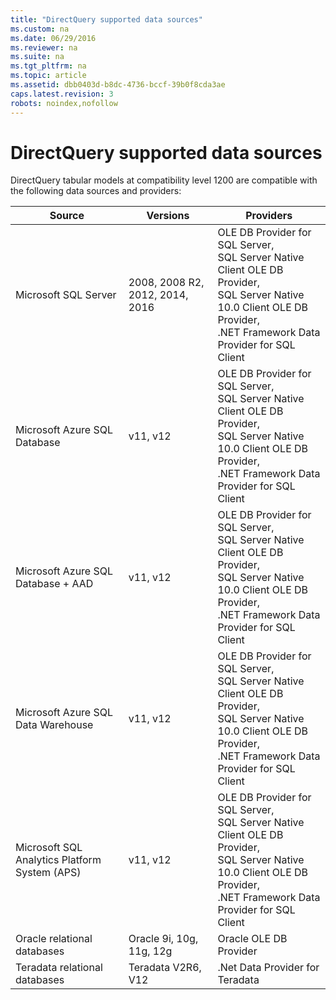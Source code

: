 ```yaml
---
title: "DirectQuery supported data sources"
ms.custom: na
ms.date: 06/29/2016
ms.reviewer: na
ms.suite: na
ms.tgt_pltfrm: na
ms.topic: article
ms.assetid: dbb0403d-b8dc-4736-bccf-39b0f8cda3ae
caps.latest.revision: 3
robots: noindex,nofollow
---
```

# DirectQuery supported data sources
DirectQuery tabular models at compatibility level 1200 are compatible with the following data sources and providers:  
  
|Source|Versions|Providers|  
|------------|--------------|---------------|  
|Microsoft SQL Server|2008, 2008 R2, 2012, 2014, 2016|OLE DB Provider for SQL Server,<br />SQL Server Native Client OLE DB Provider,<br />SQL Server Native 10.0 Client OLE DB Provider,<br />.NET Framework Data Provider for SQL Client|  
|Microsoft Azure SQL Database|v11, v12|OLE DB Provider for SQL Server,<br />SQL Server Native Client OLE DB Provider,<br />SQL Server Native 10.0 Client OLE DB Provider,<br />.NET Framework Data Provider for SQL Client|  
|Microsoft Azure SQL Database + AAD|v11, v12|OLE DB Provider for SQL Server,<br />SQL Server Native Client OLE DB Provider,<br />SQL Server Native 10.0 Client OLE DB Provider,<br />.NET Framework Data Provider for SQL Client|  
|Microsoft Azure SQL Data Warehouse|v11, v12|OLE DB Provider for SQL Server,<br />SQL Server Native Client OLE DB Provider,<br />SQL Server Native 10.0 Client OLE DB Provider,<br />.NET Framework Data Provider for SQL Client|  
|Microsoft SQL Analytics Platform System (APS)|v11, v12|OLE DB Provider for SQL Server,<br />SQL Server Native Client OLE DB Provider,<br />SQL Server Native 10.0 Client OLE DB Provider,<br />.NET Framework Data Provider for SQL Client|  
|Oracle relational databases|Oracle 9i, 10g, 11g, 12g|Oracle OLE DB Provider|  
|Teradata relational databases|Teradata V2R6, V12|.Net Data Provider for Teradata|